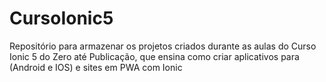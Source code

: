 # CursoIonic5
Repositório para armazenar os projetos criados durante as aulas do Curso Ionic 5 do Zero até Publicação, que ensina como criar aplicativos para (Android e IOS) e sites em PWA com Ionic
